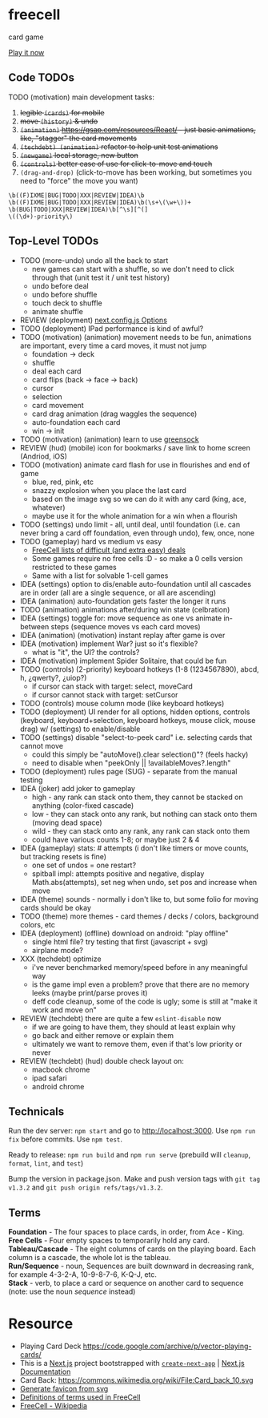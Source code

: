 # freecell

card game

[Play it now](https://spinnytea.bitbucket.io/freecell/)

## Code TODOs

TODO (motivation) main development tasks:

1. ~~legible `(cards)` for mobile~~
1. ~~move `(history)` & undo~~
1. ~~`(animation)` https://gsap.com/resources/React/ - just basic animations, like, "stagger" the card movements~~
1. ~~`(techdebt) (animation)` refactor to help unit test animations~~
1. ~~`(newgame)` local storage, new button~~
1. ~~`(controls)` better ease of use for click-to-move and touch~~
1. `(drag-and-drop)` (click-to-move has been working, but sometimes you need to "force" the move you want)

```
\b((F)IXME|BUG|TODO|XXX|REVIEW|IDEA)\b
\b((F)IXME|BUG|TODO|XXX|REVIEW|IDEA)\b(\s+\(\w+\))+
\b(BUG|TODO|XXX|REVIEW|IDEA)\b[^\s][^(]
\((\d+)-priority\)
```

## Top-Level TODOs

- TODO (more-undo) undo all the back to start
  - new games can start with a shuffle, so we don't need to click through that (unit test it / unit test history)
  - undo before deal
  - undo before shuffle
  - touch deck to shuffle
  - animate shuffle
- REVIEW (deployment) [next.config.js Options](https://nextjs.org/docs/app/api-reference/next-config-js)
- TODO (deployment) IPad performance is kind of awful?
- TODO (motivation) (animation) movement needs to be fun, animations are important, every time a card moves, it must not jump
  - foundation -> deck
  - shuffle
  - deal each card
  - card flips (back -> face -> back)
  - cursor
  - selection
  - card movement
  - card drag animation (drag waggles the sequence)
  - auto-foundation each card
  - win -> init
- TODO (motivation) (animation) learn to use [greensock](https://css-tricks.com/how-to-animate-on-the-web-with-greensock/)
- REVIEW (hud) (mobile) icon for bookmarks / save link to home screen (Andriod, iOS)
- TODO (motivation) animate card flash for use in flourishes and end of game
  - blue, red, pink, etc
  - snazzy explosion when you place the last card
  - based on the image svg so we can do it with any card (king, ace, whatever)
  - maybe use it for the whole animation for a win when a flourish
- TODO (settings) undo limit - all, until deal, until foundation (i.e. can never bring a card off foundation, even through undo), few, once, none
- TODO (gameplay) hard vs medium vs easy
  - [FreeCell lists of difficult (and extra easy) deals](https://www.solitairelaboratory.com/fclists.html)
  - Some games require no free cells :D - so make a 0 cells version restricted to these games
  - Same with a list for solvable 1-cell games
- IDEA (settings) option to dis/enable auto-foundation until all cascades are in order (all are a single sequence, or all are ascending)
- IDEA (animation) auto-foundation gets faster the longer it runs
- TODO (animation) animations after/during win state (celbration)
- IDEA (settings) toggle for: move sequence as one vs animate in-between steps (sequence moves vs each card moves)
- IDEA (animation) (motivation) instant replay after game is over
- IDEA (motivation) implement War? just so it's flexible?
  - what is "it", the UI? the controls?
- IDEA (motivation) implement Spider Solitaire, that could be fun
- TODO (controls) (2-priority) keyboard hotkeys (1-8 (1234567890), abcd, h, ¿qwerty?, ¿uiop?)
  - if cursor can stack with target: select, moveCard
  - if cursor cannot stack with target: setCursor
- TODO (controls) mouse column mode (like keyboard hotkeys)
- TODO (deployment) UI render for all options, hidden options, controls (keyboard, keyboard+selection, keyboard hotkeys, mouse click, mouse drag) w/ (settings) to enable/disable
- TODO (settings) disable "select-to-peek card" i.e. selecting cards that cannot move
  - could this simply be "autoMove().clear selection()"? (feels hacky)
  - need to disable when "peekOnly || !availableMoves?.length"
- TODO (deployment) rules page (SUG) - separate from the manual testing
- IDEA (joker) add joker to gameplay
  - high - any rank can stack onto them, they cannot be stacked on anything (color-fixed cascade)
  - low - they can stack onto any rank, but nothing can stack onto them (moving dead space)
  - wild - they can stack onto any rank, any rank can stack onto them
  - could have various counts 1-8; or maybe just 2 & 4
- IDEA (gameplay) stats: # attempts (i don't like timers or move counts, but tracking resets is fine)
  - one set of undos = one restart?
  - spitball impl: attempts positive and negative, display Math.abs(attempts), set neg when undo, set pos and increase when move
- IDEA (theme) sounds - normally i don't like to, but some folio for moving cards should be okay
- TODO (theme) more themes - card themes / decks / colors, background colors, etc
- IDEA (deployment) (offline) download on android: "play offline"
  - single html file? try testing that first (javascript + svg)
  - airplane mode?
- XXX (techdebt) optimize
  - i've never benchmarked memory/speed before in any meaningful way
  - is the game impl even a problem? prove that there are no memory leeks (maybe print/parse proves it)
  - deff code cleanup, some of the code is ugly; some is still at "make it work and move on"
- REVIEW (techdebt) there are quite a few `eslint-disable` now
  - if we are going to have them, they should at least explain why
  - go back and either remove or explain them
  - ultimately we want to remove them, even if that's low priority or never
- REVIEW (techdebt) (hud) double check layout on:
  - macbook chrome
  - ipad safari
  - android chrome

## Technicals

Run the dev server: `npm start` and go to [http://localhost:3000](http://localhost:3000). Use `npm run fix` before commits. Use `npm test`.

Ready to release: `npm run build` and `npm run serve` (prebuild will `cleanup`, `format`, `lint`, and `test`)

Bump the version in package.json. Make and push version tags with `git tag v1.3.2` and `git push origin refs/tags/v1.3.2`.

## Terms

**Foundation** - The four spaces to place cards, in order, from Ace - King. \
**Free Cells** - Four empty spaces to temporarily hold any card. \
**Tableau/Cascade** - The eight columns of cards on the playing board. Each column is a cascade, the whole lot is the tableau. \
**Run/Sequence** - noun, Sequences are built downward in decreasing rank, for example 4-3-2-A, 10-9-8-7-6, K-Q-J, etc. \
**Stack** - verb, to place a card or sequence on another card to sequence (note: use the noun _sequence_ instead)

# Resource

- Playing Card Deck https://code.google.com/archive/p/vector-playing-cards/
- This is a [Next.js](https://nextjs.org/) project bootstrapped with [`create-next-app`](https://github.com/vercel/next.js/tree/canary/packages/create-next-app) | [Next.js Documentation](https://nextjs.org/docs)
- Card Back: https://commons.wikimedia.org/wiki/File:Card_back_10.svg
- [Generate favicon from svg](https://svg2ico.com/)
- [Definitions of terms used in FreeCell](https://mobilityware.helpshift.com/hc/en/12-freecell/faq/3459-definitions-of-terms-used-in-freecell/)
- [FreeCell - Wikipedia](https://en.wikipedia.org/wiki/FreeCell)
